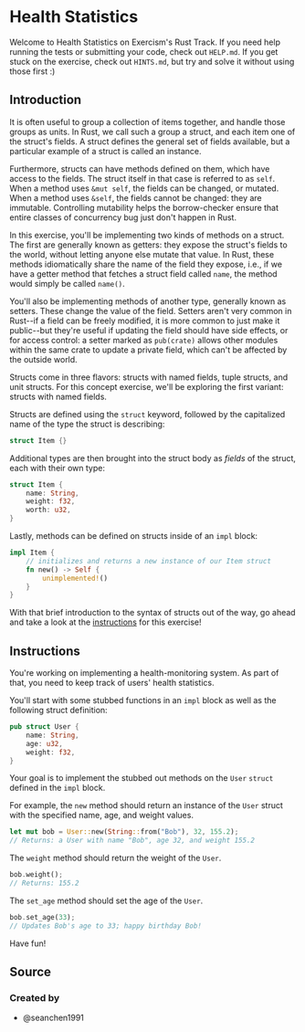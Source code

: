 # Health Statistics

Welcome to Health Statistics on Exercism's Rust Track.
If you need help running the tests or submitting your code, check out `HELP.md`.
If you get stuck on the exercise, check out `HINTS.md`, but try and solve it without using those first :)

## Introduction

It is often useful to group a collection of items together, and handle those groups as units.
In Rust, we call such a group a struct, and each item one of the struct's fields. A struct defines the general set of fields available, but a particular example of a struct is called an instance.

Furthermore, structs can have methods defined on them, which have access to the fields. The struct itself in that case is referred to as `self`. When a method uses `&mut self`, the fields can be changed, or mutated. When a method uses `&self`, the fields cannot be changed: they are immutable. Controlling mutability helps the borrow-checker ensure that entire classes of concurrency bug just don't happen in Rust.

In this exercise, you'll be implementing two kinds of methods on a struct. The first are generally known as getters: they expose the struct's fields to the world, without letting anyone else mutate that value. In Rust, these methods idiomatically share the name of the field they expose, i.e., if we have a getter method that fetches a struct field called `name`, the method would simply be called `name()`.

You'll also be implementing methods of another type, generally known as setters. These change the value of the field. Setters aren't very common in Rust--if a field can be freely modified, it is more common to just make it public--but they're useful if updating the field should have side effects, or for access control: a setter marked as `pub(crate)` allows other modules within the same crate to update a private field, which can't be affected by the outside world.

Structs come in three flavors: structs with named fields, tuple structs, and unit structs. For this concept exercise, we'll be exploring the first variant: structs with named fields.

Structs are defined using the `struct` keyword, followed by the capitalized name of the type the struct is describing:

```rust
struct Item {}
```

Additional types are then brought into the struct body as _fields_ of the struct, each with their own type:

```rust
struct Item {
    name: String,
    weight: f32,
    worth: u32,
}
```

Lastly, methods can be defined on structs inside of an `impl` block:

```rust
impl Item {
    // initializes and returns a new instance of our Item struct
    fn new() -> Self {
        unimplemented!()
    }
}
```

With that brief introduction to the syntax of structs out of the way, go ahead and take a look at the [instructions](instructions.md) for this exercise!

## Instructions

You're working on implementing a health-monitoring system. As part of that, you need to keep track of users' health statistics.

You'll start with some stubbed functions in an `impl` block as well as the following struct definition:

```rust
pub struct User {
    name: String,
    age: u32,
    weight: f32,
}
```

Your goal is to implement the stubbed out methods on the `User` `struct` defined in the `impl` block.

For example, the `new` method should return an instance of the `User` struct with the specified name, age, and weight values.

```rust
let mut bob = User::new(String::from("Bob"), 32, 155.2);
// Returns: a User with name "Bob", age 32, and weight 155.2
```

The `weight` method should return the weight of the `User`.

```rust
bob.weight();
// Returns: 155.2
```

The `set_age` method should set the age of the `User`.

```rust
bob.set_age(33);
// Updates Bob's age to 33; happy birthday Bob!
```

Have fun!

## Source

### Created by

- @seanchen1991